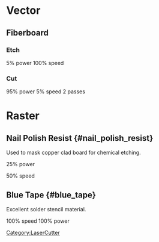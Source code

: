 # Vector

## Fiberboard

### Etch

5% power 100% speed

### Cut

95% power 5% speed 2 passes

# Raster

## Nail Polish Resist {#nail_polish_resist}

Used to mask copper clad board for chemical etching.

25% power

50% speed

## Blue Tape {#blue_tape}

Excellent solder stencil material.

100% speed 100% power

[Category:LaserCutter](Category:LaserCutter)
